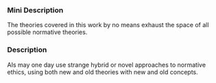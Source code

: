 ### Mini Description

The theories covered in this work by no means exhaust the space of all possible normative theories.

### Description

AIs may one day use strange hybrid or novel approaches to normative ethics, using both new and old theories with new and old concepts.

